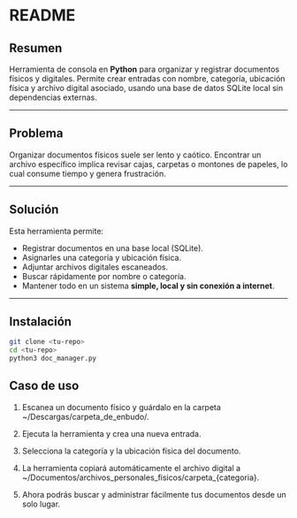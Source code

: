 # README

## Resumen
Herramienta de consola en **Python** para organizar y registrar documentos físicos y digitales.
Permite crear entradas con nombre, categoría, ubicación física y archivo digital asociado, usando una base de datos SQLite local sin dependencias externas.

---

## Problema
Organizar documentos físicos suele ser lento y caótico.
Encontrar un archivo específico implica revisar cajas, carpetas o montones de papeles, lo cual consume tiempo y genera frustración.

---

## Solución
Esta herramienta permite:
- Registrar documentos en una base local (SQLite).
- Asignarles una categoría y ubicación física.
- Adjuntar archivos digitales escaneados.
- Buscar rápidamente por nombre o categoría.
- Mantener todo en un sistema **simple, local y sin conexión a internet**.

---

## Instalación
```bash
git clone <tu-repo>
cd <tu-repo>
python3 doc_manager.py
```

## Caso de uso

1. Escanea un documento físico y guárdalo en la carpeta ~/Descargas/carpeta_de_enbudo/.

2. Ejecuta la herramienta y crea una nueva entrada.

3. Selecciona la categoría y la ubicación física del documento.

4. La herramienta copiará automáticamente el archivo digital a ~/Documentos/archivos_personales_fisicos/carpeta_{categoria}.

5. Ahora podrás buscar y administrar fácilmente tus documentos desde un solo lugar.
